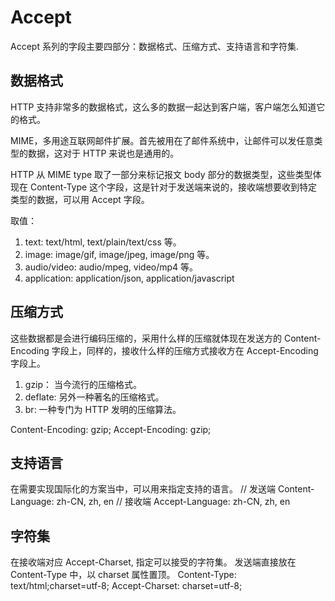 # Accept 
Accept 系列的字段主要四部分：数据格式、压缩方式、支持语言和字符集.

## 数据格式
HTTP 支持非常多的数据格式，这么多的数据一起达到客户端，客户端怎么知道它的格式。

MIME，多用途互联网邮件扩展。首先被用在了邮件系统中，让邮件可以发任意类型的数据，这对于 HTTP 来说也是通用的。

HTTP 从 MIME type 取了一部分来标记报文 body 部分的数据类型，这些类型体现在 Content-Type 这个字段，这是针对于发送端来说的，接收端想要收到特定类型的数据，可以用 Accept 字段。

取值：
1. text: text/html, text/plain/text/css 等。
2. image: image/gif, image/jpeg, image/png 等。
3. audio/video: audio/mpeg, video/mp4 等。
4. application: application/json, application/javascript


## 压缩方式
这些数据都是会进行编码压缩的，采用什么样的压缩就体现在发送方的 Content-Encoding 字段上，同样的，接收什么样的压缩方式接收方在 Accept-Encoding 字段上。

1. gzip： 当今流行的压缩格式。
2. deflate: 另外一种著名的压缩格式。
3. br: 一种专门为 HTTP 发明的压缩算法。

Content-Encoding: gzip;
Accept-Encoding: gzip; 

## 支持语言
在需要实现国际化的方案当中，可以用来指定支持的语言。
// 发送端
Content-Language: zh-CN, zh, en
// 接收端
Accept-Language: zh-CN, zh, en


## 字符集
在接收端对应 Accept-Charset, 指定可以接受的字符集。
发送端直接放在 Content-Type 中，以 charset 属性置顶。
Content-Type: text/html;charset=utf-8;
Accept-Charset: charset=utf-8;